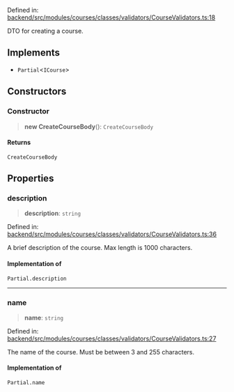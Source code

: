 Defined in: [backend/src/modules/courses/classes/validators/CourseValidators.ts:18](https://github.com/continuousactivelearning/vibe/blob/e164f8b2c6380dfb48305a4531b51d78f4a518e5/backend/src/modules/courses/classes/validators/CourseValidators.ts#L18)

DTO for creating a course.

## Implements

- `Partial`\<`ICourse`\>

## Constructors

### Constructor

> **new CreateCourseBody**(): `CreateCourseBody`

#### Returns

`CreateCourseBody`

## Properties

### description

> **description**: `string`

Defined in: [backend/src/modules/courses/classes/validators/CourseValidators.ts:36](https://github.com/continuousactivelearning/vibe/blob/e164f8b2c6380dfb48305a4531b51d78f4a518e5/backend/src/modules/courses/classes/validators/CourseValidators.ts#L36)

A brief description of the course.
Max length is 1000 characters.

#### Implementation of

`Partial.description`

***

### name

> **name**: `string`

Defined in: [backend/src/modules/courses/classes/validators/CourseValidators.ts:27](https://github.com/continuousactivelearning/vibe/blob/e164f8b2c6380dfb48305a4531b51d78f4a518e5/backend/src/modules/courses/classes/validators/CourseValidators.ts#L27)

The name of the course.
Must be between 3 and 255 characters.

#### Implementation of

`Partial.name`
